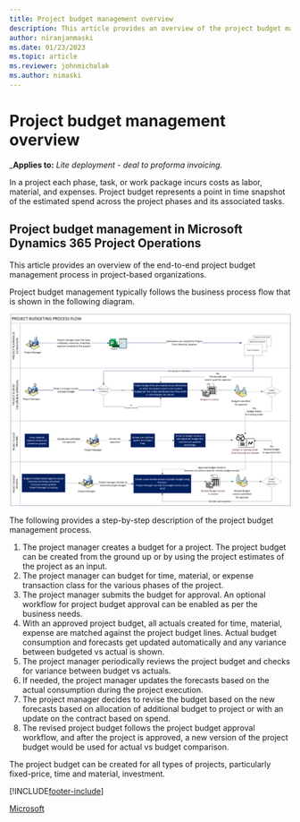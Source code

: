 ```yaml
---
title: Project budget management overview 
description: This article provides an overview of the project budget management.
author: niranjanmaski
ms.date: 01/23/2023
ms.topic: article
ms.reviewer: johnmichalak
ms.author: nimaski
---
```


# Project budget management overview

_**Applies to:** _Lite deployment - deal to proforma invoicing._

In a project each phase, task, or work package incurs costs as labor, material, and expenses. Project budget represents a point in time snapshot of the estimated spend across the project phases and its associated tasks.

## Project budget management in Microsoft Dynamics 365 Project Operations

This article provides an overview of the end-to-end project budget management process in project-based organizations. 

Project budget management typically follows the business process flow that is shown in the following diagram.

![Diagram of the project budgeting process flow for project budget management in Project Operations.](media/1-project-budget-management-overview-pic.png)


The following provides a step-by-step description of the project budget management process.

1. The project manager creates a budget for a project. The project budget can be created from the ground up or by using the project estimates of the project as an input. 
1. The project manager can budget for time, material, or expense transaction class for the various phases of the project.
1. The project manager submits the budget for approval. An optional workflow for project budget approval can be enabled as per the business needs.
1. With an approved project budget, all actuals created for time, material, expense are matched against the project budget lines. Actual budget consumption and forecasts get updated automatically and any variance between budgeted vs actual is shown.
1. The project manager periodically reviews the project budget and checks for variance between budget vs actuals.
1. If needed, the project manager updates the forecasts based on the actual consumption during the project execution. 
1. The project manager decides to revise the budget based on the new forecasts based on allocation of additional budget to project or with an update on the contract based on spend.
1. The revised project budget follows the project budget approval workflow, and after the project is approved, a new version of the project budget would be used for actual vs budget comparison.

The project budget can be created for all types of projects, particularly fixed-price, time and material, investment.



[!INCLUDE[footer-include](../../includes/footer-banner.md)]

[Microsoft](https://www.microsoft.com)

